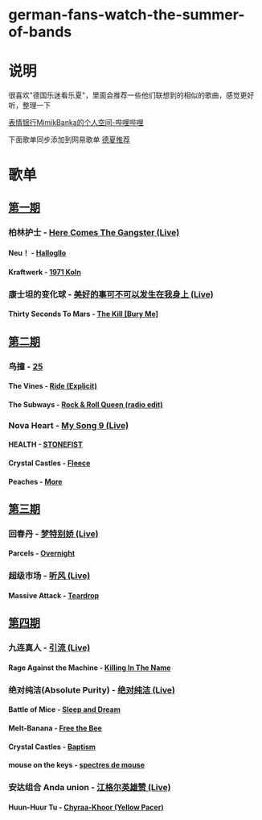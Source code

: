 # german-fans-watch-the-summer-of-bands

# 说明
很喜欢"德国乐迷看乐夏"，里面会推荐一些他们联想到的相似的歌曲，感觉更好听，整理一下

[表情银行MimikBanka的个人空间-哔哩哔哩](https://b23.tv/1NqFbiM)

下面歌单同步添加到网易歌单
[德夏推荐](https://music.163.com/playlist?id=8713283023&userid=69151403)

# 歌单
## [第一期](https://b23.tv/0C1e51B)
### 柏林护士 - [Here Comes The Gangster (Live)](http://music.163.com/song/2071926348?userid=69151403)
#### Neu！ - [Hallogllo](http://music.163.com/song/17534642?userid=69151403)
#### Kraftwerk - [1971 Koln](https://youtu.be/jzJ1IaEhuOo?si=VhS77gls-jBZOA8K)
### 康士坦的变化球 - [美好的事可不可以发生在我身上 (Live)](http://music.163.com/song/2071928229?userid=69151403)
#### Thirty Seconds To Mars - [The Kill [Bury Me]](http://music.163.com/song/22435862?userid=69151403)
## [第二期](https://b23.tv/QhSCmNC) 
### 鸟撞 - [25](http://music.163.com/song/2072595502?userid=69151403)
#### The Vines - [Ride (Explicit)](http://music.163.com/song/22592788?userid=69151403)
#### The Subways - [Rock & Roll Queen (radio edit)](http://music.163.com/song/413834283?userid=69151403)
### Nova Heart - [My Song 9 (Live)](http://music.163.com/song/2074676516?userid=69151403)
#### HEALTH - [STONEFIST](http://music.163.com/song/33781925?userid=69151403)
#### Crystal Castles - [Fleece](http://music.163.com/song/426027450?userid=69151403)
#### Peaches - [More](http://music.163.com/song/18206526?userid=69151403)
## [第三期](https://b23.tv/zFt4cxn) 
### 回春丹 - [梦特别娇 (Live)](http://music.163.com/song/2074367145?userid=69151403)
#### Parcels - [Overnight](http://music.163.com/song/485612743?userid=69151403)
### 超级市场 - [听风 (Live)](http://music.163.com/song/2074367227?userid=69151403)
#### Massive Attack - [Teardrop](http://music.163.com/song/22575474?userid=69151403)
## [第四期](https://b23.tv/clLyaiX)  
### 九连真人 - [引流 (Live)](http://music.163.com/song/2074369080?userid=69151403)
#### Rage Against the Machine - [Killing In The Name](http://music.163.com/song/18831018?userid=69151403)
### 绝对纯洁(Absolute Purity) - [绝对纯洁 (Live)](http://music.163.com/song/2074367300?userid=69151403)
#### Battle of Mice - [Sleep and Dream](http://music.163.com/song/16828263?userid=69151403)
#### Melt-Banana - [Free the Bee](http://music.163.com/song/1875136015?userid=69151403)
#### Crystal Castles - [Baptism](http://music.163.com/song/17159436?userid=69151403)
#### mouse on the keys - [spectres de mouse](http://music.163.com/song/22670800?userid=69151403)
### 安达组合 Anda union - [江格尔英雄赞 (Live)](http://music.163.com/song/2074367338?userid=69151403)
#### Huun-Huur Tu - [Chyraa-Khoor (Yellow Pacer)](http://music.163.com/song/1294068086?userid=69151403)

